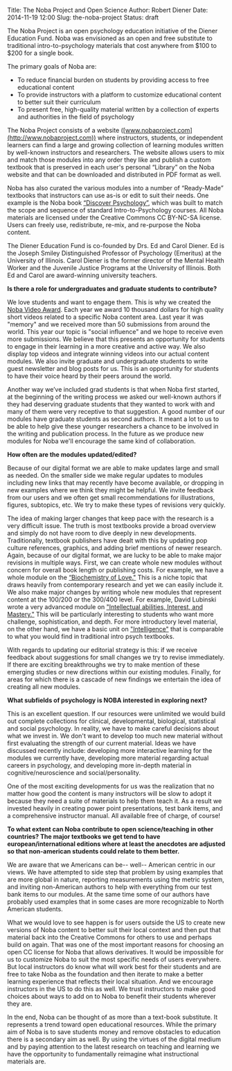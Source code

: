 Title: The Noba Project and Open Science
Author: Robert Diener
Date: 2014-11-19 12:00
Slug: the-noba-project
Status: draft

The Noba Project is an open psychology education initiative of the Diener Education Fund. Noba was envisioned as an open and free substitute to traditional intro-to-psychology materials that cost anywhere from $100 to $200 for a single book.
 
The primary goals of Noba are:

* To reduce financial burden on students by providing access to free educational content
* To provide instructors with a platform to customize educational content to better suit their curriculum
* To present free, high-quality material written by a collection of experts and authorities in the field of psychology
 
The Noba Project consists of a website ([www.nobaproject.com](http://www.nobaproject.com)) where instructors, students, or independent learners can find a large and growing collection of learning modules written by well-known instructors and researchers. The website allows users to mix and match those modules into any order they like and publish a custom textbook that is preserved in each user's personal “Library” on the Noba website and that can be downloaded and distributed in PDF format as well.
 
Noba has also curated the various modules into a number of “Ready-Made” textbooks that instructors can use as-is or edit to suit their needs. One example is the Noba book [“Discover Psychology”](http://nobaproject.com/textbooks/discover-psychology-a-brief-introductory-text), which was built to match the scope and sequence of standard Intro-to-Psychology courses. All Noba materials are licensed under the Creative Commons CC BY-NC-SA license. Users can freely use, redistribute, re-mix, and re-purpose the Noba content.
 
The Diener Education Fund is co-founded by Drs. Ed and Carol Diener. Ed is the Joseph Smiley Distinguished Professor of Psychology (Emeritus) at the University of Illinois. Carol Diener is the former director of the Mental Health Worker and the Juvenile Justice Programs at the University of Illinois. Both Ed and Carol are award-winning university teachers.

__Is there a role for undergraduates and graduate students to contribute?__
 
We love students and want to engage them. This is why we created the [Noba Video Award](http://nobaproject.com/student-video-award/). Each year we award 10 thousand dollars for high quality short videos related to a specific Noba content area. Last year it was "memory" and we received more than 50 submissions from around the world. This year our topic is "social influence" and we hope to receive even more submissions. We believe that this presents an opportunity for students to engage in their learning in a more creative and active way. We also display top videos and integrate winning videos into our actual content modules. We also invite graduate and undergraduate students to write guest newsletter and blog posts for us. This is an opportunity for students to have their voice heard by their peers around the world. 
 
Another way we’ve included grad students is that when Noba first started, at the beginning of the writing process we asked our well-known authors if they had deserving graduate students that they wanted to work with and many of them were very receptive to that suggestion. A good number of our modules have graduate students as second authors. It meant a lot to us to be able to help give these younger researchers a chance to be involved in the writing and publication process. In the future as we produce new modules for Noba we'll encourage the same kind of collaboration.

__How often are the modules updated/edited?__
 
Because of our digital format we are able to make updates large and small as needed. On the smaller side we make regular updates to modules including new links that may recently have become available, or dropping in new examples where we think they might be helpful. We invite feedback from our users and we often get small recommendations for illustrations, figures, subtopics, etc. We try to make these types of revisions very quickly.
 
The idea of making larger changes that keep pace with the research is a very difficult issue. The truth is most textbooks provide a broad overview and simply do not have room to dive deeply in new developments. Traditionally, textbook publishers have dealt with this by updating pop culture references, graphics, and adding brief mentions of newer research. Again, because of our digital format, we are lucky to be able to make major revisions in multiple ways. First, we can create whole new modules without concern for overall book length or publishing costs. For example, we have a whole module on the [“Biochemistry of Love."](http://nobaproject.com/chapters/biochemistry-of-love) This is a niche topic that draws heavily from contemporary research and yet we can easily include it. We also make major changes by writing whole new modules that represent content at the 100/200 or the 300/400 level. For example, David Lubinski wrote a very advanced module on ["Intellectual abilities, Interest, and Mastery."](http://nobaproject.com/chapters/intellectual-abilities-interests-and-mastery?r=NCw2Mjc4) This will be particularly interesting to students who want more challenge, sophistication, and depth. For more introductory level material, on the other hand, we have a basic unit on ["Intelligence"](http://nobaproject.com/chapters/intelligence) that is comparable to what you would find in traditional intro psych textbooks. 

With regards to updating our editorial strategy is this: if we receive feedback about suggestions for small changes we try to revise immediately. If there are exciting breakthroughs we try to make mention of these emerging studies or new directions within our existing modules. Finally, for areas for which there is a cascade of new findings we entertain the idea of creating all new modules.
 
__What subfields of psychology is NOBA interested in exploring next?__
 
This is an excellent question. If our resources were unlimited we would build out complete collections for clinical, developmental, biological, statistical and social psychology. In reality, we have to make careful decisions about what we invest in. We don't want to develop too much new material without first evaluating the strength of our current material. Ideas we have discussed recently include: developing more interactive learning for the modules we currently have, developing more material regarding actual careers in psychology, and developing more in-depth material in cognitive/neuroscience and social/personality. 
 
One of the most exciting developments for us was the realization that no matter how good the content is many instructors will be slow to adopt it because they need a suite of materials to help them teach it. As a result we invested heavily in creating power point presentations, test bank items, and a comprehensive instructor manual. All available free of charge, of course! 
 
__To what extent can Noba contribute to open science/teaching in other countries? The major textbooks we get tend to have european/international editions where at least the anecdotes are adjusted so that non-american students could relate to them better.__

We are aware that we Americans can be-- well-- American centric in our views. We have attempted to side step that problem by using examples that are more global in nature, reporting measurements using the metric system, and inviting non-American authors to help with everything from our test bank items to our modules. At the same time some of our authors have probably used examples that in some cases are more recognizable to North American students.
 
What we would love to see happen is for users outside the US to create new versions of Noba content to better suit their local context and then put that material back into the Creative Commons for others to use and perhaps build on again. That was one of the most important reasons for choosing an open CC license for Noba that allows derivatives. It would be impossible for us to customize Noba to suit the most specific needs of users everywhere. But local instructors do know what will work best for their students and are free to take Noba as the foundation and then iterate to make a better learning experience that reflects their local situation. And we encourage instructors in the US to do this as well. We trust instructors to make good choices about ways to add on to Noba to benefit their students wherever they are.

In the end, Noba can be thought of as more than a text-book substitute. It represents a trend toward open educational resources. While the primary aim of Noba is to save students money and remove obstacles to education there is a secondary aim as well. By using the virtues of the digital medium and by paying attention to the latest research on teaching and learning we have the opportunity to fundamentally reimagine what instructional materials are. 
